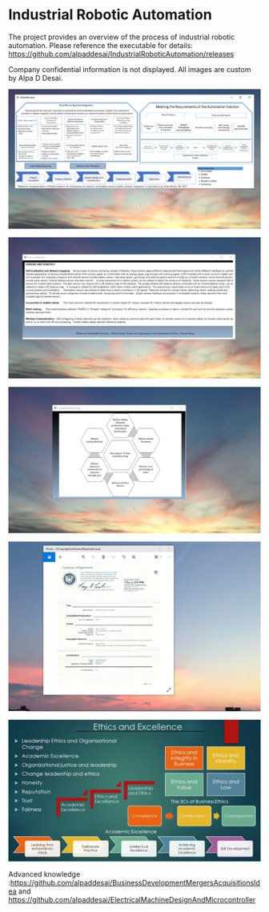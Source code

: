 # Industrial Robotic Automation 

The project provides an overview of the process of industrial robotic automation.  Please reference the executable for details: https://github.com/alpaddesai/IndustrialRoboticAutomation/releases

Company confidential information is not displayed. All images are custom by Alpa D Desai. 

![image](MainWindow.png)

![image](sensors.png)

![image](LeanManufacturing.png)

![image](USCopyrightCertificate.png)

![image](Ethics.jpg)

Advanced knowledge :https://github.com/alpaddesai/BusinessDevelopmentMergersAcquisitionsIdea and https://github.com/alpaddesai/ElectricalMachineDesignAndMicrocontroller
